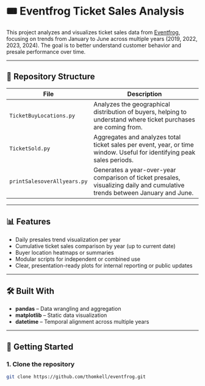 # 🎟️ Eventfrog Ticket Sales Analysis

This project analyzes and visualizes ticket sales data from [Eventfrog](https://eventfrog.ch), focusing on trends from January to June across multiple years (2019, 2022, 2023, 2024). The goal is to better understand customer behavior and presale performance over time.

---

## 📁 Repository Structure

| File                        | Description |
|----------------------------|-------------|
| `TicketBuyLocations.py`    | Analyzes the geographical distribution of buyers, helping to understand where ticket purchases are coming from. |
| `TicketSold.py`            | Aggregates and analyzes total ticket sales per event, year, or time window. Useful for identifying peak sales periods. |
| `printSalesoverAllyears.py`| Generates a year-over-year comparison of ticket presales, visualizing daily and cumulative trends between January and June. |

---

## 📊 Features

- Daily presales trend visualization per year
- Cumulative ticket sales comparison by year (up to current date)
- Buyer location heatmaps or summaries
- Modular scripts for independent or combined use
- Clear, presentation-ready plots for internal reporting or public updates

---

## 🛠️ Built With

- **pandas** – Data wrangling and aggregation
- **matplotlib** – Static data visualization
- **datetime** – Temporal alignment across multiple years

---

## 🚀 Getting Started

### 1. Clone the repository

```bash
git clone https://github.com/thomkell/eventfrog.git
